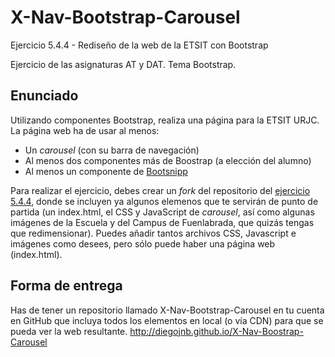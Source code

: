 # X-Nav-Bootstrap-Carousel

Ejercicio 5.4.4 - Rediseño de la web de la ETSIT con Bootstrap

Ejercicio de las asignaturas AT y DAT. Tema Bootstrap.

## Enunciado 

Utilizando componentes Bootstrap, realiza una página para la ETSIT URJC. La página web ha de usar al menos:

<ul>
<li>Un <i>carousel</i> (con su barra de navegación)</li>
<li>Al menos dos componentes más de Boostrap (a elección del alumno)</li>
<li>Al menos un componente de <a href="http://www.bootsnipp.com">Bootsnipp</a>
</ul>

Para realizar el ejercicio, debes crear un <i>fork</i> del repositorio del <a href="https://github.com/CursosWeb/X-NAV-Bootstrap-Carousel">ejercicio 5.4.4</a>, donde se incluyen ya algunos elemenos que te servirán de punto de partida (un index.html, el CSS y JavaScript de <i>carousel</i>, así como algunas imágenes de la Escuela y del Campus de Fuenlabrada, que quizás tengas que redimensionar). Puedes añadir tantos archivos CSS, Javascript e imágenes como desees, pero sólo puede haber una página web (index.html).

## Forma de entrega

Has de tener un repositorio llamado X-Nav-Bootstrap-Carousel en tu cuenta en GitHub
que incluya todos los elementos en local (o vía CDN) para que se pueda ver la 
web resultante.
http://diegojnb.github.io/X-Nav-Boostrap-Carousel
